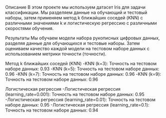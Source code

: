 Описание
В этом проекте мы используем датасет Iris для задачи классификации. Мы разделяем данные на обучающий и тестовый наборы, затем применяем метод k ближайших соседей (KNN) с различными значениями k и логистическую регрессию с различными скоростями обучения.

Результаты Мы обучаем модели набора рукописных цифровых данных, разделяя данные для обучающихся и тестовые наборы. Затем оцениваем качество каждой модели на тестовом наборе данных с использованием метрики точности (точности).

Метод k ближайших соседей (KNN)
-KNN (k=3): Точность на тестовом наборе данных: 0.93
-KNN (k=5): Точность на тестовом наборе данных: 0.96
-KNN (k=7): Точность на тестовом наборе данных: 0.96
-KNN (k=9): Точность на тестовом наборе данных: 0.96

Логистическая регрессия
-Логистическая регрессия (learning_rate=0.001): Точность на тестовом наборе данных: 0.95
-Логистическая регрессия (learning_rate=0.01): Точность на тестовом наборе данных: 0.95
-Логистическая регрессия (learning_rate=0.1): Точность на тестовом наборе данных: 0.94
